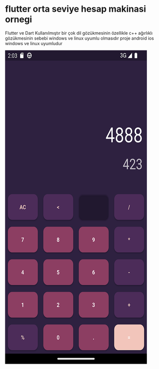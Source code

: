 # flutter orta seviye hesap makinasi ornegi
Flutter ve Dart Kullanılmıştır bir çok dil gözükmesinin özellikle c++ ağırlıklı gözükmesinin sebebi windows ve linux uyumlu olmasıdır proje android ios windows ve linux uyumludur




![ornek_resim](https://github.com/mmkocak/flutter-orta-seviye-hesap-makinasi-ornegi/blob/4ecca03b4580ea8c12307773d733f52c09c654c4/ekrangoruntusu/Screenshot_20221129_170341.png)
